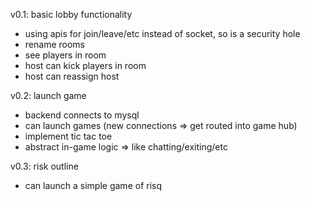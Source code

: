 v0.1: basic lobby functionality
 - using apis for join/leave/etc instead of socket, so is a security hole
 - rename rooms
 - see players in room
 - host can kick players in room
 - host can reassign host

v0.2: launch game
 - backend connects to mysql
 - can launch games (new connections => get routed into game hub)
 - implement tic tac toe
 - abstract in-game logic => like chatting/exiting/etc

v0.3: risk outline
 - can launch a simple game of risq